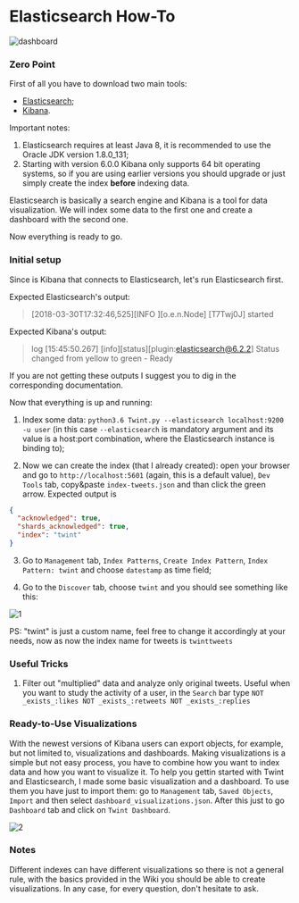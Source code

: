 # Elasticsearch How-To

![dashboard](https://i.imgur.com/BEbtdo5.png)

### Zero Point
First of all you have to download two main tools:
- [Elasticsearch](https://www.elastic.co/downloads/elasticsearch);
- [Kibana](https://www.elastic.co/downloads/kibana).

Important notes:

   1. Elasticsearch requires at least Java 8, it is recommended to use the Oracle JDK version 1.8.0_131;
   2. Starting with version 6.0.0 Kibana only supports 64 bit operating systems, so if you are using earlier versions you should upgrade or just simply create the index **before** indexing data.

Elasticsearch is basically a search engine and Kibana is a tool for data visualization.
We will index some data to the first one and create a dashboard with the second one.

Now everything is ready to go.

### Initial setup
Since is Kibana that connects to Elasticsearch, let's run Elasticsearch first.

Expected Elasticsearch's output:
> [2018-03-30T17:32:46,525][INFO ][o.e.n.Node] [T7Twj0J] started

Expected Kibana's output:
>  log   [15:45:50.267] [info][status][plugin:elasticsearch@6.2.2] Status changed from yellow to green - Ready

If you are not getting these outputs I suggest you to dig in the corresponding documentation.

Now that everything is up and running:

1. Index some data: `python3.6 Twint.py --elasticsearch localhost:9200 -u user` (in this case `--elasticsearch` is mandatory argument and its value is a host:port combination, where the Elasticsearch instance is binding to);

2. Now we can create the index (that I already created): open your browser and go to `http://localhost:5601` (again, this is a default value), `Dev Tools` tab, copy&paste `index-tweets.json` and than click the green arrow. Expected output is 

```json
{
  "acknowledged": true,
  "shards_acknowledged": true,
  "index": "twint"
}
```

3. Go to `Management` tab, `Index Patterns`, `Create Index Pattern`, `Index Pattern: twint` and choose `datestamp` as time field;

4. Go to the `Discover` tab, choose `twint` and you should see something like this:

![1](https://i.imgur.com/Ut9173J.png)

PS: "twint" is just a custom name, feel free to change it accordingly at your needs, now as now the index name for tweets is `twinttweets`

### Useful Tricks 
1. Filter out "multiplied" data and analyze only original tweets.
Useful when you want to study the activity of a user, in the `Search` bar type `NOT _exists_:likes NOT _exists_:retweets NOT _exists_:replies`


### Ready-to-Use Visualizations
With the newest versions of Kibana users can export objects, for example, but not limited to, visualizations and dashboards. 
Making visualizations is a simple but not easy process, you have to combine how you want to index data and how you want to visualize it.
To help you gettin started with Twint and Elasticsearch, I made some basic visualization and a dashboard. To use them you have just to import them: go to `Management` tab, `Saved Objects`, `Import` and then select `dashboard_visualizations.json`. 
After this just to go `Dashboard` tab and click on `Twint Dashboard`.

![2](https://i.imgur.com/QhqaENq.png)


### Notes

Different indexes can have different visualizations so there is not a general rule, with the basics provided in the Wiki you should be able to create visualizations. In any case, for every question, don't hesitate to ask.
